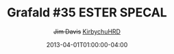 ---
title: "Grafald #35 ESTER SPECAL"
type: "image"
date: 2013-04-01T01:00:00-04:00
draft: false
categories:
- comics
- collaborations
tags:
- grafald
image_path: "/projects/grafald/comics/img/2013/35.png"
alt_text: ""
is_subpage: true
author: "~~Jim Davis~~ [KirbychuHRD](https://cohost.org/KirbychuHRD)"
---